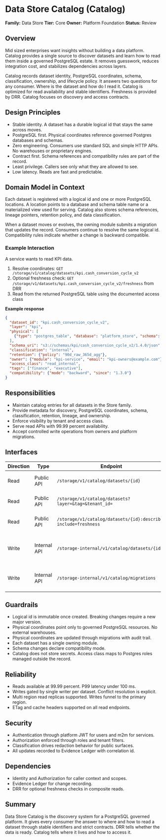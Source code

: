# Data Store Catalog (Catalog)

**Family:** Data Store  **Tier:** Core  **Owner:** Platform Foundation  **Status:** Review

## Overview
Mid sized enterprises want insights without building a data platform. Catalog provides a single source to discover datasets and learn how to read them inside a governed PostgreSQL estate. It removes guesswork, reduces integration cost, and stabilizes dependencies across layers.

Catalog records dataset identity, PostgreSQL coordinates, schema, classification, ownership, and lifecycle policy. It answers two questions for any consumer. Where is the dataset and how do I read it. Catalog is optimized for read availability and stable identifiers. Freshness is provided by DRR. Catalog focuses on discovery and access contracts.

## Design Principles
- Stable identity. A dataset has a durable logical id that stays the same across moves.
- PostgreSQL first. Physical coordinates reference governed Postgres databases and schemas.
- Zero engineering. Consumers use standard SQL and simple HTTP APIs. No warehouses or proprietary engines.
- Contract first. Schema references and compatibility rules are part of the record.
- Least privilege. Callers see only what they are allowed to see.
- Low latency. Reads are fast and predictable.

## Domain Model in Context
Each dataset is registered with a logical id and one or more PostgreSQL locations. A location points to a database and schema table name or a materialized view used for serving. Catalog also stores schema references, lineage pointers, retention policy, and data classification.

When a dataset moves or evolves, the owning module submits a migration that updates the record. Consumers continue to resolve the same logical id. Compatibility rules indicate whether a change is backward compatible.

### Example Interaction
A service wants to read KPI data.
1. Resolve coordinates: `GET /storage/v1/catalog/datasets/kpi.cash_conversion_cycle_v2`
2. Optional freshness check: `GET /storage/v1/datasets/kpi.cash_conversion_cycle_v2/freshness` from DRR
3. Read from the returned PostgreSQL table using the documented access class

**Example response**
```json
{
  "dataset_id": "kpi.cash_conversion_cycle_v2",
  "layer": "kpi",
  "physical": [
    {"type": "postgres_table", "database": "platform_store", "schema": "kpi", "name": "cash_conversion_cycle_v2"}
  ],
  "schema_uri": "s3://schemas/kpi/cash_conversion_cycle_v2/1.4.0/json",
  "classification": "internal",
  "retention": {"policy": "90d_raw_365d_agg"},
  "owner": {"module": "kpi-service", "email": "kpi-owners@example.com"},
  "access_class": "read_internal",
  "tags": ["finance", "executive"],
  "compatibility": {"mode": "backward", "since": "1.3.0"}
}
```

## Responsibilities
- Maintain catalog entries for all datasets in the Store family.
- Provide metadata for discovery, PostgreSQL coordinates, schema, classification, retention, lineage, and ownership.
- Enforce visibility by tenant and access class.
- Serve read APIs with 99.99 percent availability.
- Accept controlled write operations from owners and platform migrations.

## Interfaces
| Direction | Type | Endpoint | Authentication | Notes |
|-----------|------|----------|----------------|-------|
| Read | Public API | `/storage/v1/catalog/datasets/{id}` | user or m2m | Resolve a dataset descriptor |
| Read | Public API | `/storage/v1/catalog/datasets?layer=&tag=&tenant_id=` | user or m2m | Filtered listing with pagination |
| Read | Public API | `/storage/v1/catalog/datasets/{id}:describe?include=freshness` | user or m2m | Composite read that joins DRR |
| Write | Internal API | `/storage-internal/v1/catalog/datasets/{id}` | internal m2m | Upsert descriptor by owner or platform |
| Write | Internal API | `/storage-internal/v1/catalog/migrations` | internal m2m | Submit and apply migration steps |

## Guardrails
- Logical id is immutable once created. Breaking changes require a new major version.
- Physical coordinates point only to governed PostgreSQL resources. No external warehouses.
- Physical coordinates are updated through migrations with audit trail.
- Each dataset has a single owning module.
- Schema changes declare compatibility mode.
- Catalog does not store secrets. Access class maps to Postgres roles managed outside the record.

## Reliability
- Reads available at 99.99 percent. P99 latency under 100 ms.
- Writes gated by single writer per dataset. Conflict resolution is explicit.
- Multi region read replicas supported. Writes funnel to the primary region.
- ETag and cache headers supported on all read endpoints.

## Security
- Authentication through platform JWT for users and m2m for services.
- Authorization enforced through roles and tenant filters.
- Classification drives redaction behavior for public surfaces.
- All updates recorded to Evidence Ledger with correlation id.

## Dependencies
- Identity and Authorization for caller context and scopes.
- Evidence Ledger for change recording.
- DRR for optional freshness checks in composite reads.

## Summary
Data Store Catalog is the discovery system for a PostgreSQL governed platform. It gives every consumer the answer to where and how to read a dataset through stable identifiers and strict contracts. DRR tells whether the data is ready. Catalog tells where it lives and how to access it.